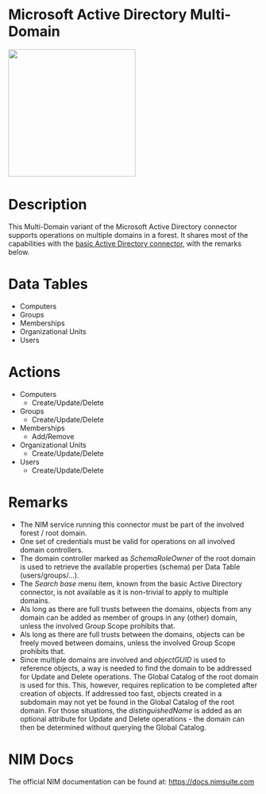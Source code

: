 # Microsoft Active Directory Multi-Domain

<img src="https://user-images.githubusercontent.com/24281600/134387458-b0686b64-7252-41b0-9d6d-a8b084bac626.png" width="256px" />

# Description
This Multi-Domain variant of the Microsoft Active Directory connector supports operations on multiple domains in a forest. It shares most of the capabilities with the [basic Active Directory connector](https://github.com/Tools4ever-NIM/NIM-System-PowerShell-Microsoft-Active-Directory), with the remarks below.

# Data Tables
- Computers
- Groups
- Memberships
- Organizational Units
- Users

# Actions
- Computers
    - Create/Update/Delete
- Groups
    - Create/Update/Delete
- Memberships
    - Add/Remove
- Organizational Units
    - Create/Update/Delete
- Users
    - Create/Update/Delete

# Remarks
- The NIM service running this connector must be part of the involved forest / root domain.
- One set of credentials must be valid for operations on all involved domain controllers.
- The domain controller marked as *SchemaRoleOwner* of the root domain is used to retrieve the available properties (schema) per Data Table (users/groups/...).
- The *Search base* menu item, known from the basic Active Directory connector, is not available as it is non-trivial to apply to multiple domains.
- Als long as there are full trusts between the domains, objects from any domain can be added as member of groups in any (other) domain, unless the involved Group Scope prohibits that.
- Als long as there are full trusts between the domains, objects can be freely moved between domains, unless the involved Group Scope prohibits that.
- Since multiple domains are involved and *objectGUID* is used to reference objects, a way is needed to find the domain to be addressed for Update and Delete operations. The Global Catalog of the root domain is used for this. This, however, requires replication to be completed after creation of objects. If addressed too fast, objects created in a subdomain may not yet be found in the Global Catalog of the root domain. For those situations, the *distinguishedName* is added as an optional attribute for Update and Delete operations - the domain can then be determined without querying the Global Catalog.

# NIM Docs
The official NIM documentation can be found at: https://docs.nimsuite.com

